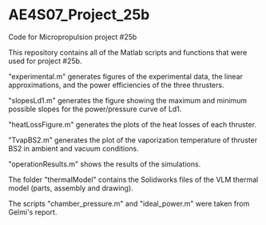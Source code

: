 # AE4S07_Project_25b
Code for Micropropulsion project #25b

This repository contains all of the Matlab scripts and functions that were used for project #25b.

"experimental.m" generates figures of the experimental data, the linear approximations, and the power efficiencies of the three thrusters.

"slopesLd1.m" generates the figure showing the maximum and minimum possible slopes for the power/pressure curve of Ld1.

"heatLossFigure.m" generates the plots of the heat losses of each thruster.

"TvapBS2.m" generates the plot of the vaporization temperature of thruster BS2 in ambient and vacuum conditions.

"operationResults.m" shows the results of the simulations.

The folder "thermalModel" contains the Solidworks files of the VLM thermal model (parts, assembly and drawing).

The scripts "chamber_pressure.m" and "ideal_power.m" were taken from Gelmi's report.
